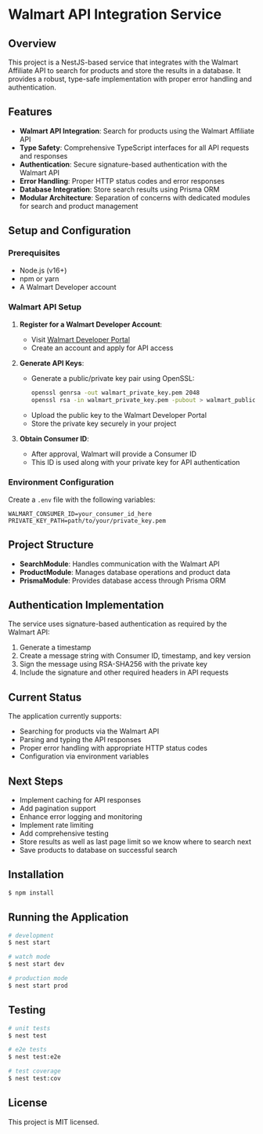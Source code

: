 # Walmart API Integration Service

## Overview

This project is a NestJS-based service that integrates with the Walmart Affiliate API to search for products and store the results in a database. It provides a robust, type-safe implementation with proper error handling and authentication.

## Features

- **Walmart API Integration**: Search for products using the Walmart Affiliate API
- **Type Safety**: Comprehensive TypeScript interfaces for all API requests and responses
- **Authentication**: Secure signature-based authentication with the Walmart API
- **Error Handling**: Proper HTTP status codes and error responses
- **Database Integration**: Store search results using Prisma ORM
- **Modular Architecture**: Separation of concerns with dedicated modules for search and product management

## Setup and Configuration

### Prerequisites

- Node.js (v16+)
- npm or yarn
- A Walmart Developer account

### Walmart API Setup

1. **Register for a Walmart Developer Account**:
   - Visit [Walmart Developer Portal](https://developer.walmart.com/)
   - Create an account and apply for API access

2. **Generate API Keys**:
   - Generate a public/private key pair using OpenSSL:
     ```bash
     openssl genrsa -out walmart_private_key.pem 2048
     openssl rsa -in walmart_private_key.pem -pubout > walmart_public_key.pem
     ```
   - Upload the public key to the Walmart Developer Portal
   - Store the private key securely in your project

3. **Obtain Consumer ID**:
   - After approval, Walmart will provide a Consumer ID
   - This ID is used along with your private key for API authentication

### Environment Configuration

Create a `.env` file with the following variables:

```
WALMART_CONSUMER_ID=your_consumer_id_here
PRIVATE_KEY_PATH=path/to/your/private_key.pem
```

## Project Structure

- **SearchModule**: Handles communication with the Walmart API
- **ProductModule**: Manages database operations and product data
- **PrismaModule**: Provides database access through Prisma ORM

## Authentication Implementation

The service uses signature-based authentication as required by the Walmart API:

1. Generate a timestamp
2. Create a message string with Consumer ID, timestamp, and key version
3. Sign the message using RSA-SHA256 with the private key
4. Include the signature and other required headers in API requests

## Current Status

The application currently supports:

- Searching for products via the Walmart API
- Parsing and typing the API responses
- Proper error handling with appropriate HTTP status codes
- Configuration via environment variables

## Next Steps

- Implement caching for API responses
- Add pagination support
- Enhance error logging and monitoring
- Implement rate limiting
- Add comprehensive testing
- Store results as well as last page limit so we know where to search next
- Save products to database on successful search

## Installation

```bash
$ npm install
```

## Running the Application

```bash
# development
$ nest start

# watch mode
$ nest start dev

# production mode
$ nest start prod
```

## Testing

```bash
# unit tests
$ nest test

# e2e tests
$ nest test:e2e

# test coverage
$ nest test:cov
```

## License

This project is MIT licensed.
